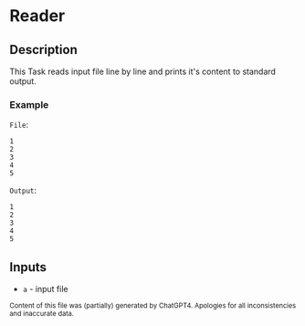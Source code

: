 # Reader
## Description
This Task reads input file line by line and prints it's content to standard output.

### Example
`File`:
```
1
2
3
4
5
```

`Output`:
```
1
2
3
4
5
```

## Inputs
- `a` - input file

<sub>Content of this file was (partially) generated by ChatGPT4. Apologies for all inconsistencies and inaccurate data.</sub>